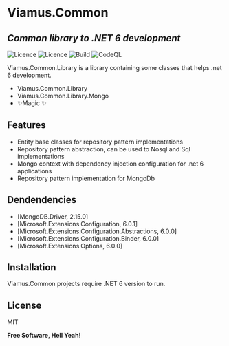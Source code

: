 # Viamus.Common
## _Common library to .NET 6 development_

![Licence](https://img.shields.io/github/license/viamus/Viamus.Common) ![Licence](https://img.shields.io/github/issues/viamus/Viamus.Common)  ![Build](https://github.com/viamus/viamus.common/actions/workflows/dotnet.yml/badge.svg?branch=main) ![CodeQL](https://github.com/viamus/viamus.common/actions/workflows/codeql-analysis.yml/badge.svg?branch=main)


Viamus.Common.Library is a library containing some classes that helps .net 6 development.

- Viamus.Common.Library
- Viamus.Common.Library.Mongo
- ✨Magic ✨

## Features

- Entity base classes for repository pattern implementations
- Repository pattern abstraction, can be used to Nosql and Sql implementations
- Mongo context with dependency injection configuration for .net 6 applications
- Repository pattern implementation for MongoDb

## Dendendencies
- [MongoDB.Driver, 2.15.0]
- [Microsoft.Extensions.Configuration, 6.0.1]
- [Microsoft.Extensions.Configuration.Abstractions, 6.0.0]
- [Microsoft.Extensions.Configuration.Binder, 6.0.0]
- [Microsoft.Extensions.Options, 6.0.0]

## Installation

Viamus.Common projects require .NET 6 version to run.


## License

MIT

**Free Software, Hell Yeah!**
